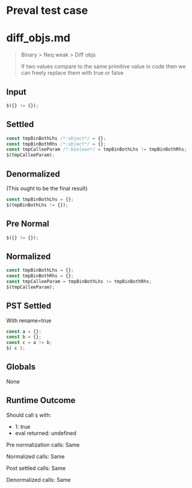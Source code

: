 # Preval test case

# diff_objs.md

> Binary > Neq weak > Diff objs
>
> If two values compare to the same primitive value in code then we can freely replace them with true or false

## Input

`````js filename=intro
$({} != {});
`````

## Settled


`````js filename=intro
const tmpBinBothLhs /*:object*/ = {};
const tmpBinBothRhs /*:object*/ = {};
const tmpCalleeParam /*:boolean*/ = tmpBinBothLhs != tmpBinBothRhs;
$(tmpCalleeParam);
`````

## Denormalized
(This ought to be the final result)

`````js filename=intro
const tmpBinBothLhs = {};
$(tmpBinBothLhs != {});
`````

## Pre Normal


`````js filename=intro
$({} != {});
`````

## Normalized


`````js filename=intro
const tmpBinBothLhs = {};
const tmpBinBothRhs = {};
const tmpCalleeParam = tmpBinBothLhs != tmpBinBothRhs;
$(tmpCalleeParam);
`````

## PST Settled
With rename=true

`````js filename=intro
const a = {};
const b = {};
const c = a != b;
$( c );
`````

## Globals

None

## Runtime Outcome

Should call `$` with:
 - 1: true
 - eval returned: undefined

Pre normalization calls: Same

Normalized calls: Same

Post settled calls: Same

Denormalized calls: Same
